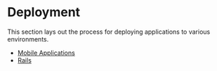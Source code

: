 # Deployment

This section lays out the process for deploying applications to various
environments.

* [Mobile Applications](mobile_apps)
* [Rails](rails)
